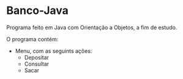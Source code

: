 # Banco-Java
Programa feito em Java com Orientação a Objetos, a fim de estudo.

O programa contém:
- Menu, com as seguints ações:
    - Depositar
    - Consultar
    - Sacar
